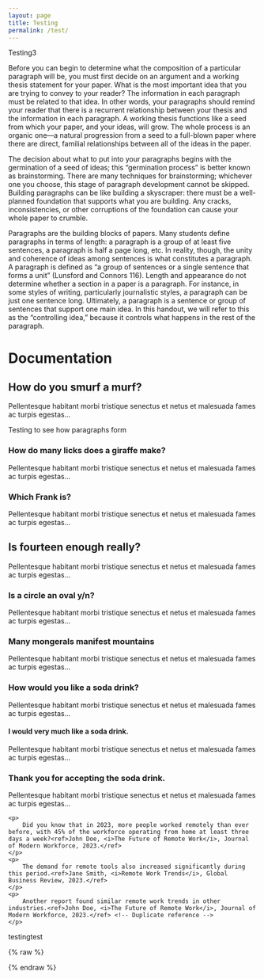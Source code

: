 ```yaml
---
layout: page
title: Testing
permalink: /test/
---
```


Testing3

Before you can begin to determine what the composition of a particular paragraph will be, you must first decide on an argument and a working thesis statement for your paper. What is the most important idea that you are trying to convey to your reader? The information in each paragraph must be related to that idea. In other words, your paragraphs should remind your reader that there is a recurrent relationship between your thesis and the information in each paragraph. A working thesis functions like a seed from which your paper, and your ideas, will grow. The whole process is an organic one—a natural progression from a seed to a full-blown paper where there are direct, familial relationships between all of the ideas in the paper.

The decision about what to put into your paragraphs begins with the germination of a seed of ideas; this “germination process” is better known as brainstorming. There are many techniques for brainstorming; whichever one you choose, this stage of paragraph development cannot be skipped. Building paragraphs can be like building a skyscraper: there must be a well-planned foundation that supports what you are building. Any cracks, inconsistencies, or other corruptions of the foundation can cause your whole paper to crumble.

Paragraphs are the building blocks of papers. Many students define paragraphs in terms of length: a paragraph is a group of at least five sentences, a paragraph is half a page long, etc. In reality, though, the unity and coherence of ideas among sentences is what constitutes a paragraph. A paragraph is defined as “a group of sentences or a single sentence that forms a unit” (Lunsford and Connors 116). Length and appearance do not determine whether a section in a paper is a paragraph. For instance, in some styles of writing, particularly journalistic styles, a paragraph can be just one sentence long. Ultimately, a paragraph is a sentence or group of sentences that support one main idea. In this handout, we will refer to this as the “controlling idea,” because it controls what happens in the rest of the paragraph.

# Documentation

## How do you smurf a murf?
    
Pellentesque habitant morbi tristique senectus et netus et malesuada fames ac turpis egestas... 

Testing to see how paragraphs form
    
### How do many licks does a giraffe make?

Pellentesque habitant morbi tristique senectus et netus et malesuada fames ac turpis egestas...
    
### Which Frank is?

Pellentesque habitant morbi tristique senectus et netus et malesuada fames ac turpis egestas...
    
## Is fourteen enough really?

Pellentesque habitant morbi tristique senectus et netus et malesuada fames ac turpis egestas... 
    
### Is a circle an oval y/n?

Pellentesque habitant morbi tristique senectus et netus et malesuada fames ac turpis egestas...
    
### Many mongerals manifest mountains

Pellentesque habitant morbi tristique senectus et netus et malesuada fames ac turpis egestas...  
    
### How would you like a soda drink?

Pellentesque habitant morbi tristique senectus et netus et malesuada fames ac turpis egestas... 
    
#### I would very much like a soda drink.

Pellentesque habitant morbi tristique senectus et netus et malesuada fames ac turpis egestas...  
    
### Thank you for accepting the soda drink.

Pellentesque habitant morbi tristique senectus et netus et malesuada fames ac turpis egestas...



    <p>
        Did you know that in 2023, more people worked remotely than ever before, with 45% of the workforce operating from home at least three days a week?<ref>John Doe, <i>The Future of Remote Work</i>, Journal of Modern Workforce, 2023.</ref>
    </p>
    <p>
        The demand for remote tools also increased significantly during this period.<ref>Jane Smith, <i>Remote Work Trends</i>, Global Business Review, 2023.</ref>
    </p>
    <p>
        Another report found similar remote work trends in other industries.<ref>John Doe, <i>The Future of Remote Work</i>, Journal of Modern Workforce, 2023.</ref> <!-- Duplicate reference -->
    </p>

testing<ref>test</ref>


<ol id="source-list"></ol>



{% raw %}

<script>

        document.addEventListener('DOMContentLoaded', function () {
            let refCounter = 1;
            const refElements = document.querySelectorAll('ref'); // Find all <ref> elements
            const sourceList = document.getElementById('source-list');
            const citationMap = {};  // To track unique citations and their corresponding numbers
            const citationInstances = {}; // To track all instances of each citation

            refElements.forEach(ref => {
                const citationContent = ref.innerHTML.trim();  // Get the content inside the <ref> tag

                if (citationMap[citationContent]) {
                    // It's a duplicate: increase the instance count and create a new instance number
                    const existingSourceNumber = citationMap[citationContent];
                    const instanceCount = citationInstances[citationContent].length + 1;
                    
                    // Create the citation link in the content
                    const citationLink = document.createElement('a');
                    citationLink.href = `#source${existingSourceNumber}`;  // Link to the same footer entry
                    citationLink.textContent = `[${existingSourceNumber}]`;
                    citationLink.className = 'citation-link';
                    citationLink.id = `citation${existingSourceNumber}.${instanceCount}`;  // Assign id to link back

                    // Insert citation after <ref> tag
                    ref.insertAdjacentElement('afterend', citationLink);

                    // Add this instance to the citationInstances list
                    citationInstances[citationContent].push(instanceCount);
                } else {
                    // If it's a new citation, add it to the citationMap
                    citationMap[citationContent] = refCounter;
                    citationInstances[citationContent] = [1]; // Start tracking instances

                    // Create the citation link in the content
                    const citationLink = document.createElement('a');
                    citationLink.href = `#source${refCounter}`;  // First instance links to the footer entry
                    citationLink.textContent = `[${refCounter}]`;
                    citationLink.className = 'citation-link';
                    citationLink.id = `citation${refCounter}.1`;  // Assign id to link back

                    // Insert citation after <ref> tag
                    ref.insertAdjacentElement('afterend', citationLink);

                    // Add source to the footer for unique citations
                    const listItem = document.createElement('li');
                    listItem.id = `source${refCounter}`;
                    listItem.innerHTML = citationInstances[citationContent].map(instance => {
                        return `<a href="#citation${refCounter}.${instance}" class="instance-link">${refCounter}.${instance}</a>`;
                    }).join(' ') + ` ${citationContent}`;
                    sourceList.appendChild(listItem);

                    refCounter++;
                }

                // Remove <ref> tag from content
                ref.remove();
            });

            // Update the footer with multiple instance links for each citation
            for (const citationContent in citationInstances) {
                const sourceNumber = citationMap[citationContent];
                const instances = citationInstances[citationContent];

                const listItem = document.getElementById(`source${sourceNumber}`);
                listItem.innerHTML = instances.map(instance => {
                    return `<a href="#citation${sourceNumber}.${instance}" class="instance-link">${sourceNumber}.${instance}</a>`;
                }).join(' ') + ` ${citationContent}`;
            }
        });
    
</script>
{% endraw %}        
